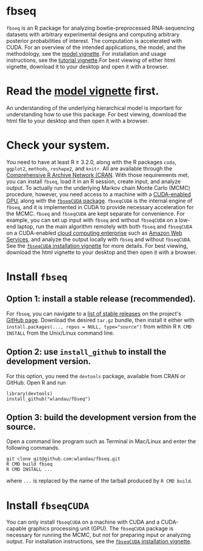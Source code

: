 fbseq
==========
`fbseq` is an R package for analyzing bowtie-preprocessed RNA-sequencing datasets with arbitrary experimental designs and computing arbitrary posterior probabilities of interest. The computation is accelerated with CUDA. For an overview of the intended applications, the model, and the methodology, see the [model vignette](https://github.com/wlandau/fbseq/blob/master/vignettes/model.html). For installation and usage instructions, see the [tutorial vignette](https://github.com/wlandau/fbseq/blob/master/vignettes/tutorial.html).For best viewing of either html vignette, download it to your desktop and open it with a browser.

# Read the [model vignette](https://github.com/wlandau/fbseq/blob/master/vignettes/model.html) first. 

An understanding of the underlying hierarchical model is important for understanding how to use this package. For best viewing, download the html file to your desktop and then open it with a browser.

# Check your system.

You need to have at least R $\ge$ 3.2.0, along with the R packages `coda`, `ggplot2`, `methods`, `reshape2`, and `knitr`. All are available through the [Comprehensive R Archive Network (CRAN](https://cran.r-project.org/). With those requirements met, you can install `fbseq`, load it in an R session, create input, and analyze output. To actually run the underlying Markov chain Monte Carlo (MCMC) procedure, however, you need access to a machine with a [CUDA-enabled GPU](http://www.nvidia.com/object/cuda_home_new.html), along with the [`fbseqCUDA` package](https://github.com/wlandau/fbseqCUDA). `fbseqCUDA` is the internal engine of `fbseq`, and it is implemented in CUDA to provide necessary acceleration for the MCMC. `fbseq` and `fbseqCUDA` are kept separate for convenience. For example, you can set up input with `fbseq` and without `fbseqCUDA` on a low-end laptop, run the main algorithm remotely with both `fbseq` and `fbseqCUDA` on a CUDA-enabled [cloud computing enterprise](http://www.nvidia.com/object/gpu-cloud-computing-services.html) such as [Amazon Web Services](http://aws.amazon.com/ec2/instance-types/), and analyze the output locally with `fbseq` and without `fbseqCUDA`. See the [`fbseqCUDA` installation vignette](https://github.com/wlandau/fbseqCUDA/blob/master/vignettes/install.html) for more details. For best viewing, download the html vignette to your desktop and then open it with a browser.

# Install `fbseq`

## Option 1: install a stable release (recommended).

For `fbseq`, you can navigate to a [list of stable releases](https://github.com/wlandau/fbseq/releases) on the project's [GitHub page](https://github.com/wlandau/fbseq). Download the desired `tar.gz` bundle, then install it either with `install.packages(..., repos = NULL, type="source")` from within R  `R CMD INSTALL` from the Unix/Linux command line.

## Option 2: use `install_github` to install the development version.

For this option, you need the `devtools` package, available from CRAN or GitHub. Open R and run 

```{r, eval=F}
library(devtools)
install_github("wlandau/fbseq")
```

## Option 3: build the development version from the source.

Open a command line program such as Terminal in Mac/Linux and enter the following commands.

```
git clone git@github.com:wlandau/fbseq.git
R CMD build fbseq
R CMD INSTALL ...
```

where `...` is replaced by the name of the tarball produced by `R CMD build`. 

# Install `fbseqCUDA` 

You can only install `fbseqCUDA` on a machine with CUDA and a CUDA-capable graphics processing unit (GPU). The `fbseqCUDA` package is necessary for running the MCMC, but not for preparing input or analyzing output. For installation instructions, see the [`fbseqCUDA` installation vignette](https://github.com/wlandau/fbseqCUDA/blob/master/vignettes/install.html).
